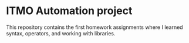 # ITMO Automation project
This repository contains the first homework assignments where I learned syntax, operators, and working with libraries.
